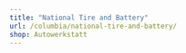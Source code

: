```yaml
---
title: "National Tire and Battery"
url: /columbia/national-tire-and-battery/
shop: Autowerkstatt
---
```

